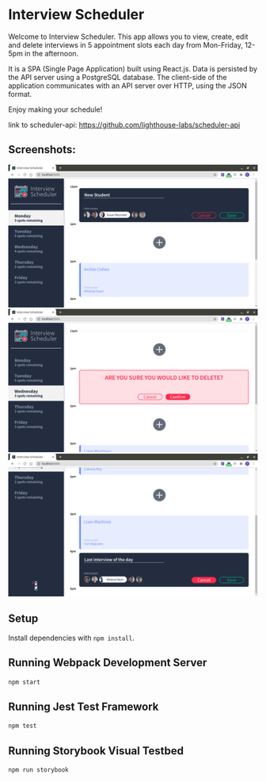 # Interview Scheduler

Welcome to Interview Scheduler. This app allows you to view, create, edit and delete interviews in 5 appointment slots each day from Mon-Friday, 12-5pm in the afternoon. 

It is a SPA (Single Page Application) built using React.js. Data is persisted by the API server using a PostgreSQL database. The client-side of the application communicates with an API server over HTTP, using the JSON format. 

Enjoy making your schedule!

link to scheduler-api: 
https://github.com/lighthouse-labs/scheduler-api


## Screenshots: 
!["The main page of the document"](https://github.com/ThomasA64/scheduler/blob/master/docs/MainPage.png?raw=true)
!["To confirm deleting an interview"](https://github.com/ThomasA64/scheduler/blob/master/docs/DeleteConfirm.png?raw=true)
!["Last interview of the day"](https://github.com/ThomasA64/scheduler/blob/master/docs/LastInterview.png?raw=true)

## Setup

Install dependencies with `npm install`.

## Running Webpack Development Server

```sh
npm start
```

## Running Jest Test Framework

```sh
npm test
```

## Running Storybook Visual Testbed

```sh
npm run storybook
```

